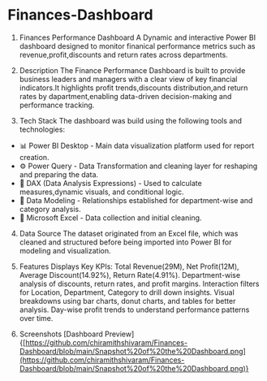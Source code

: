 # Finances-Dashboard

1. Finances Performance Dashboard
 A Dynamic and interactive Power BI dashboard designed to monitor finanical performance metrics such as revenue,profit,discounts and return rates across departments.

2. Description
    The Finance Performance Dashboard is built to provide business leaders and managers with a clear view of key financial indicators.It highlights profit trends,discounts distribution,and return rates by dapartment,enabling data-driven decision-making and performance tracking.

3. Tech Stack
   The dashboard was build using the following tools and technologies:
  - 📊 Power BI Desktop - Main data visualization platform used for report creation.
  - ⚙️ Power Query - Data Transformation and cleaning layer for reshaping and preparing the data.
  - 📐 DAX (Data Analysis Expressions) - Used to calculate measures,dynamic visuals, and conditional logic.
  - 🔗 Data Modeling - Relationships established for department-wise and category analysis.
  - 📑 Microsoft Excel - Data collection and initial cleaning.

4. Data Source
   The dataset originated from an Excel file, which was cleaned and structured before being imported into Power BI for modeling and visualization.

5. Features
   Displays Key KPIs: Total Revenue(29M), Net Profit(12M), Average Discount(14.92%), Return Rate(4.91%).
   Department-wise analysis of discounts, return rates, and profit margins.
   Interaction filters for Location, Department, Category to drill down insights.
   Visual breakdowns using bar charts, donut charts, and tables for better analysis.
   Day-wise profit trends to understand performance patterns over time.

6. Screenshots
   [Dashboard Preview]{[https://github.com/chiramithshivaram/Finances-Dashboard/blob/main/Snapshot%20of%20the%20Dashboard.png](https://github.com/chiramithshivaram/Finances-Dashboard/blob/main/Snapshot%20of%20the%20Dashboard.png)}
   
